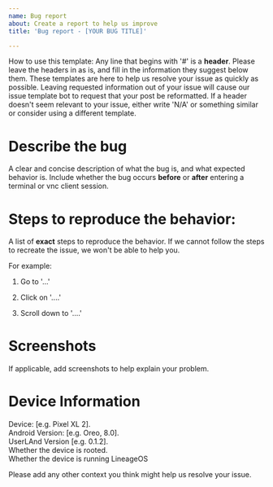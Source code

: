 ```yaml
---
name: Bug report
about: Create a report to help us improve
title: 'Bug report - [YOUR BUG TITLE]'

---
```


How to use this template:
Any line that begins with '#' is a **header**. Please leave the headers in as is, and fill in the information they suggest
below them. These templates are here to help us resolve your issue as quickly as possible. Leaving requested information out
of your issue will cause our issue template bot to request that your post be reformatted. If a header doesn't seem relevant
to your issue, either write 'N/A' or something similar or consider using a different template.

# Describe the bug

A clear and concise description of what the bug is, and what expected behavior is. Include whether the bug occurs **before** 
or **after** entering a terminal or vnc client session.

# Steps to reproduce the behavior:

A list of **exact** steps to reproduce the behavior. If we cannot follow the steps to recreate the issue, we won't be able
to help you.

For example:
1. Go to '...'

2. Click on '....'

3. Scroll down to '....'

# Screenshots

If applicable, add screenshots to help explain your problem.

# Device Information

Device: [e.g. Pixel XL 2].  
Android Version: [e.g. Oreo, 8.0].  
UserLAnd Version [e.g. 0.1.2].  
Whether the device is rooted.  
Whether the device is running LineageOS 



Please add any other context you think might help us resolve your issue.
